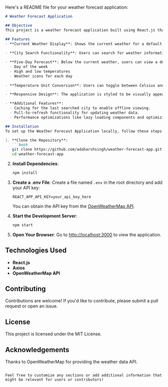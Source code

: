 Here's a README file for your weather forecast application:

```markdown
# Weather Forecast Application

## Objective
This project is a weather forecast application built using React.js that fetches and displays weather data from a public API. It emphasizes reusable components, API integration, state management, and a user-friendly interface.

## Features
- **Current Weather Display**: Shows the current weather for a default city (e.g., New York) with components for city name, temperature, weather condition, and an icon.
  
- **City Search Functionality**: Users can search for weather information for different cities using a custom-built input component, allowing for efficient and intuitive city lookup.

- **Five-Day Forecast**: Below the current weather, users can view a detailed 5-day weather forecast, including:
  - Day of the week
  - High and low temperatures
  - Weather icons for each day
  
- **Temperature Unit Conversion**: Users can toggle between Celsius and Fahrenheit, with manual conversion logic implemented to ensure accurate temperature displays.

- **Responsive Design**: The application is styled to be visually appealing and responsive, adapting seamlessly to various screen sizes and orientations.

- **Additional Features**:
  - Caching for the last searched city to enable offline viewing.
  - Pull-to-refresh functionality for updating weather data.
  - Performance optimizations like lazy loading components and optimizing API calls.

## Installation
To set up the Weather Forecast Application locally, follow these steps:

1. **Clone the Repository**:
   ```bash
   git clone https://github.com/adaharshsingh/weather-forecast-app.git
   cd weather-forecast-app
   ```

2. **Install Dependencies**:
   ```bash
   npm install
   ```

3. **Create a .env File**:
   Create a file named `.env` in the root directory and add your API key:
   ```plaintext
   REACT_APP_API_KEY=your_api_key_here
   ```
   You can obtain the API key from the [OpenWeatherMap API](https://openweathermap.org/api).

4. **Start the Development Server**:
   ```bash
   npm start
   ```

5. **Open Your Browser**:
   Go to [http://localhost:3000](http://localhost:3000) to view the application.   

## Technologies Used
- **React.js**
- **Axios**
- **OpenWeatherMap API**

## Contributing
Contributions are welcome! If you'd like to contribute, please submit a pull request or open an issue.

## License
This project is licensed under the MIT License.

## Acknowledgements
Thanks to OpenWeatherMap for providing the weather data API.
```

Feel free to customize any sections or add additional information that might be relevant for users or contributors!
